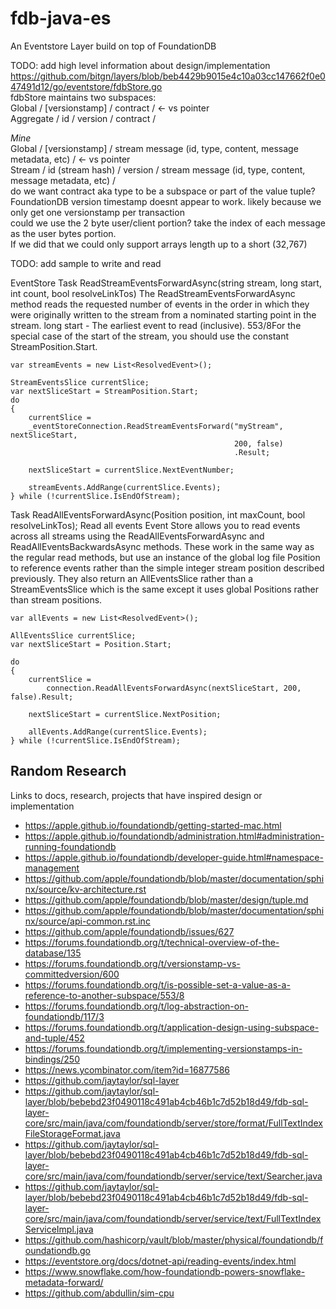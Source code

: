 # fdb-java-es

An Eventstore Layer build on top of FoundationDB

TODO: add high level information about design/implementation  
https://github.com/bitgn/layers/blob/beb4429b9015e4c10a03cc147662f0e047491d12/go/eventstore/fdbStore.go  
fdbStore maintains two subspaces:  
Global / [versionstamp] / contract / <- vs pointer  
Aggregate / id / version / contract /  

_Mine_  
Global / [versionstamp] / stream message (id, type, content, message metadata, etc) / <- vs pointer  
Stream / id (stream hash) / version / stream message (id, type, content, message metadata, etc) /  
do we want contract aka type to be a subspace or part of the value tuple?  
FoundationDB version timestamp doesnt appear to work. likely because we only get one versionstamp per transaction  
could we use the 2 byte user/client portion? take the index of each message as the user bytes portion.  
If we did that we could only support arrays length up to a short (32,767)  

TODO: add sample to write and read


EventStore
Task<StreamEventsSlice> ReadStreamEventsForwardAsync(string stream, long start, int count, bool resolveLinkTos)
The ReadStreamEventsForwardAsync method reads the requested number of events in the order in which they were originally written to the stream from a nominated starting point in the stream.
long start - The earliest event to read (inclusive). 
553/8For the special case of the start of the stream, you should use the constant StreamPosition.Start.
```
var streamEvents = new List<ResolvedEvent>();

StreamEventsSlice currentSlice;
var nextSliceStart = StreamPosition.Start;
do
{
    currentSlice =
    _eventStoreConnection.ReadStreamEventsForward("myStream", nextSliceStart,
                                                  200, false)
                                                  .Result;

    nextSliceStart = currentSlice.NextEventNumber;

    streamEvents.AddRange(currentSlice.Events);
} while (!currentSlice.IsEndOfStream);
```


Task<AllEventsSlice> ReadAllEventsForwardAsync(Position position, int maxCount, bool resolveLinkTos);
Read all events
Event Store allows you to read events across all streams using the ReadAllEventsForwardAsync and ReadAllEventsBackwardsAsync methods. 
These work in the same way as the regular read methods, but use an instance of the global log file Position to reference events rather than the simple integer stream position described previously.
They also return an AllEventsSlice rather than a StreamEventsSlice which is the same except it uses global Positions rather than stream positions.
```
var allEvents = new List<ResolvedEvent>();

AllEventsSlice currentSlice;
var nextSliceStart = Position.Start;

do
{
    currentSlice =
        connection.ReadAllEventsForwardAsync(nextSliceStart, 200, false).Result;

    nextSliceStart = currentSlice.NextPosition;

    allEvents.AddRange(currentSlice.Events);
} while (!currentSlice.IsEndOfStream);
```

## Random Research

Links to docs, research, projects that have inspired design or implementation

- https://apple.github.io/foundationdb/getting-started-mac.html
- https://apple.github.io/foundationdb/administration.html#administration-running-foundationdb
- https://apple.github.io/foundationdb/developer-guide.html#namespace-management
- https://github.com/apple/foundationdb/blob/master/documentation/sphinx/source/kv-architecture.rst
- https://github.com/apple/foundationdb/blob/master/design/tuple.md
- https://github.com/apple/foundationdb/blob/master/documentation/sphinx/source/api-common.rst.inc
- https://github.com/apple/foundationdb/issues/627
- https://forums.foundationdb.org/t/technical-overview-of-the-database/135
- https://forums.foundationdb.org/t/versionstamp-vs-committedversion/600
- https://forums.foundationdb.org/t/is-possible-set-a-value-as-a-reference-to-another-subspace/553/8
- https://forums.foundationdb.org/t/log-abstraction-on-foundationdb/117/3
- https://forums.foundationdb.org/t/application-design-using-subspace-and-tuple/452
- https://forums.foundationdb.org/t/implementing-versionstamps-in-bindings/250
- https://news.ycombinator.com/item?id=16877586
- https://github.com/jaytaylor/sql-layer
- https://github.com/jaytaylor/sql-layer/blob/bebebd23f0490118c491ab4cb46b1c7d52b18d49/fdb-sql-layer-core/src/main/java/com/foundationdb/server/store/format/FullTextIndexFileStorageFormat.java
- https://github.com/jaytaylor/sql-layer/blob/bebebd23f0490118c491ab4cb46b1c7d52b18d49/fdb-sql-layer-core/src/main/java/com/foundationdb/server/service/text/Searcher.java
- https://github.com/jaytaylor/sql-layer/blob/bebebd23f0490118c491ab4cb46b1c7d52b18d49/fdb-sql-layer-core/src/main/java/com/foundationdb/server/service/text/FullTextIndexServiceImpl.java
- https://github.com/hashicorp/vault/blob/master/physical/foundationdb/foundationdb.go
- https://eventstore.org/docs/dotnet-api/reading-events/index.html
- https://www.snowflake.com/how-foundationdb-powers-snowflake-metadata-forward/
- https://github.com/abdullin/sim-cpu
